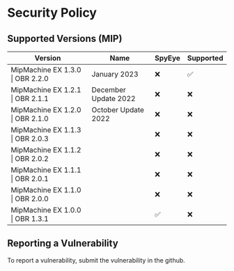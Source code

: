 # Security Policy

## Supported Versions (MIP)

| Version                          | Name                 | SpyEye             | Supported          |
| -------------------------------- | -------------------- | ------------------ | ------------------ |
| MipMachine EX 1.3.0 \| OBR 2.2.0 | January 2023         | :x:                | :white_check_mark: |
| MipMachine EX 1.2.1 \| OBR 2.1.1 | December Update 2022 | :x:                | :x:                |
| MipMachine EX 1.2.0 \| OBR 2.1.0 | October Update 2022  | :x:                | :x:                |
| MipMachine EX 1.1.3 \| OBR 2.0.3 |                      | :x:                | :x:                |
| MipMachine EX 1.1.2 \| OBR 2.0.2 |                      | :x:                | :x:                |
| MipMachine EX 1.1.1 \| OBR 2.0.1 |                      | :x:                | :x:                |
| MipMachine EX 1.1.0 \| OBR 2.0.0 |                      | :x:                | :x:                |
| MipMachine EX 1.0.0 \| OBR 1.3.1 |                      | :white_check_mark: | :x:                |

## Reporting a Vulnerability

To report a vulnerability, submit the vulnerability in the github.
